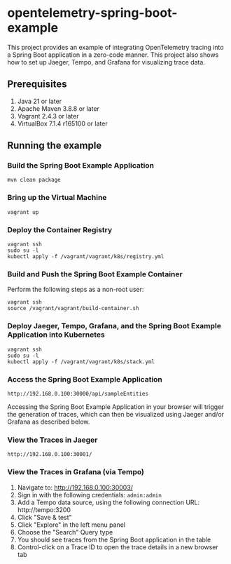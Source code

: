 # opentelemetry-spring-boot-example

This project provides an example of integrating OpenTelemetry tracing into a
Spring Boot application in a zero-code manner. This project also shows how to
set up Jaeger, Tempo, and Grafana for visualizing trace data.

## Prerequisites

1. Java 21 or later
2. Apache Maven 3.8.8 or later
3. Vagrant 2.4.3 or later
4. VirtualBox 7.1.4 r165100 or later

## Running the example

### Build the Spring Boot Example Application

```
mvn clean package
```

### Bring up the Virtual Machine

```
vagrant up
```

### Deploy the Container Registry

```
vagrant ssh
sudo su -l
kubectl apply -f /vagrant/vagrant/k8s/registry.yml
```

### Build and Push the Spring Boot Example Container

Perform the following steps as a non-root user:
```
vagrant ssh
source /vagrant/vagrant/build-container.sh
```

### Deploy Jaeger, Tempo, Grafana, and the Spring Boot Example Application into Kubernetes
```
vagrant ssh
sudo su -l
kubectl apply -f /vagrant/vagrant/k8s/stack.yml
```

### Access the Spring Boot Example Application

```
http://192.168.0.100:30000/api/sampleEntities
```

Accessing the Spring Boot Example Application in your browser will trigger the generation
of traces, which can then be visualized using Jaeger and/or Grafana as described below.

### View the Traces in Jaeger
```
http://192.168.0.100:30001/
```

### View the Traces in Grafana (via Tempo)

1. Navigate to:  http://192.168.0.100:30003/
1. Sign in with the following credentials: `admin:admin`
1. Add a Tempo data source, using the following connection URL:  http://tempo:3200
1. Click "Save & test"
1. Click "Explore" in the left menu panel
1. Choose the "Search" Query type
1. You should see traces from the Spring Boot application in the table
1. Control-click on a Trace ID to open the trace details in a new browser tab
